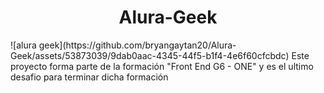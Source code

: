 <h1 align="center">Alura-Geek</h1>
![alura geek](https://github.com/bryangaytan20/Alura-Geek/assets/53873039/9dab0aac-4345-44f5-b1f4-4e6f60cfcbdc)
Este proyecto forma parte de la formación "Front End G6 - ONE" y es el ultimo desafio para terminar dicha formación
